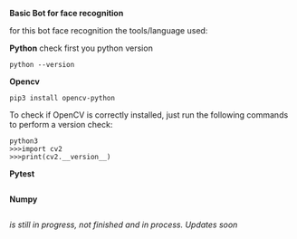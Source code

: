 **Basic Bot for face recognition**

for this bot face recognition the tools/language used: 

**Python**
check first you python version

```
python --version
```

**Opencv**

```
pip3 install opencv-python
```

To check if OpenCV is correctly installed, just run the following commands to perform a version check:
```
python3
>>>import cv2
>>>print(cv2.__version__)
```


**Pytest**
```
```

**Numpy**
```
```
_is still in progress, not finished and in process.
Updates soon_
